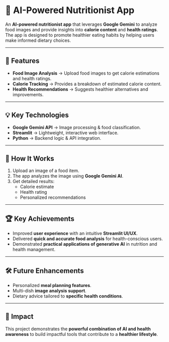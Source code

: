 # 🥗 AI-Powered Nutritionist App  

An **AI-powered nutritionist app** that leverages **Google Gemini** to analyze food images and provide insights into **calorie content** and **health ratings**. The app is designed to promote healthier eating habits by helping users make informed dietary choices.  

---

## 🚀 Features  
- **Food Image Analysis** → Upload food images to get calorie estimations and health ratings.  
- **Calorie Tracking** → Provides a breakdown of estimated calorie content.  
- **Health Recommendations** → Suggests healthier alternatives and improvements.  

---

## 💡 Key Technologies  
- **Google Gemini API** → Image processing & food classification.  
- **Streamlit** → Lightweight, interactive web interface.  
- **Python** → Backend logic & API integration.  

---

## 📌 How It Works  
1. Upload an image of a food item.  
2. The app analyzes the image using **Google Gemini AI**.  
3. Get detailed results:  
   - Calorie estimate  
   - Health rating  
   - Personalized recommendations  

---

## 🏆 Key Achievements  
- Improved **user experience** with an intuitive **Streamlit UI/UX**.  
- Delivered **quick and accurate food analysis** for health-conscious users.  
- Demonstrated **practical applications of generative AI** in nutrition and health management.  

---

## 🛠️ Future Enhancements  
- Personalized **meal planning features**.  
- Multi-dish **image analysis support**.  
- Dietary advice tailored to **specific health conditions**.  

---

## 🌱 Impact  
This project demonstrates the **powerful combination of AI and health awareness** to build impactful tools that contribute to a **healthier lifestyle**.  

